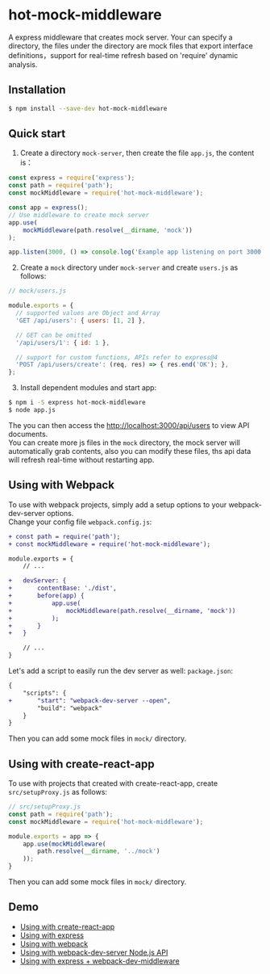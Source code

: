 # hot-mock-middleware

A express middleware that creates mock server. Your can specify a directory, the files under the directory are mock files that export interface definitions，support for real-time refresh based on 'require' dynamic analysis.

## Installation
```sh
$ npm install --save-dev hot-mock-middleware
```

## Quick start

1. Create a directory `mock-server`, then create the file `app.js`, the content is：
```js
const express = require('express');
const path = require('path');
const mockMiddleware = require('hot-mock-middleware');

const app = express();
// Use middleware to create mock server
app.use(
    mockMiddleware(path.resolve(__dirname, 'mock'))
);

app.listen(3000, () => console.log('Example app listening on port 3000!'));
```

2. Create a `mock` directory under `mock-server` and create `users.js` as follows:
```js
// mock/users.js

module.exports = {
  // supported values are Object and Array
  'GET /api/users': { users: [1, 2] },

  // GET can be omitted
  '/api/users/1': { id: 1 },

  // support for custom functions, APIs refer to express@4
  'POST /api/users/create': (req, res) => { res.end('OK'); },
};
```

3. Install dependent modules and start app:
```sh
$ npm i -S express hot-mock-middleware
$ node app.js
```

The you can then access the <http://localhost:3000/api/users> to view API documents.   
You can create more js files in the `mock` directory, the mock server will automatically grab contents, also you can modify these files, ths api data will refresh real-time without restarting app.

## Using with Webpack
To use with webpack projects, simply add a setup options to your webpack-dev-server options.  
Change your config file `webpack.config.js`: 
```diff 
+ const path = require('path');
+ const mockMiddleware = require('hot-mock-middleware');

module.exports = {
    // ...

+   devServer: {
+       contentBase: './dist',
+       before(app) {
+           app.use(
+               mockMiddleware(path.resolve(__dirname, 'mock'))
+           );
+       }
+   }

    // ...
}
```
Let's add a script to easily run the dev server as well: `package.json`: 
```diff 
{
    "scripts": {
+       "start": "webpack-dev-server --open",
        "build": "webpack"
    }
}
```
Then you can add some mock files in `mock/` directory.

## Using with create-react-app
To use with projects that created with create-react-app, create `src/setupProxy.js` as follows: 
```js
// src/setupProxy.js
const path = require('path');
const mockMiddleware = require('hot-mock-middleware');

module.exports = app => {
    app.use(mockMiddleware(
        path.resolve(__dirname, '../mock')
    ));
}
```
Then you can add some mock files in `mock/` directory.

## Demo
- [Using with create-react-app](https://github.com/vanni-li/hot-mock-middleware/tree/master/examples/create-react-app)
- [Using with express](https://github.com/vanni-li/hot-mock-middleware/tree/master/examples/express)
- [Using with webpack](https://github.com/vanni-li/hot-mock-middleware/tree/master/examples/webpack-cli)
- [Using with webpack-dev-server Node.js API](https://github.com/vanni-li/hot-mock-middleware/tree/master/examples/webpack-api)
- [Using with express + webpack-dev-middleware](https://github.com/vanni-li/hot-mock-middleware/tree/master/examples/webpack-middleware)
